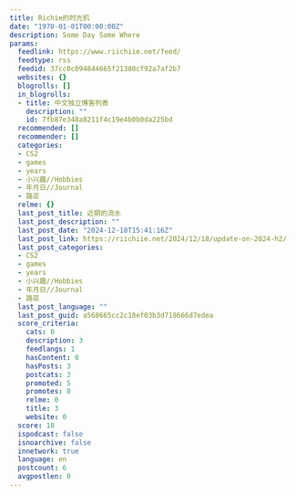 ```yaml
---
title: Richie的时光机
date: "1970-01-01T00:00:00Z"
description: Some Day Some Where
params:
  feedlink: https://www.riichiie.net/feed/
  feedtype: rss
  feedid: 37cc0c094844665f21380cf92a7af2b7
  websites: {}
  blogrolls: []
  in_blogrolls:
  - title: 中文独立博客列表
    description: ""
    id: 7fb87e348a8211f4c19e4b0b0da225bd
  recommended: []
  recommender: []
  categories:
  - CS2
  - games
  - years
  - 小兴趣//Hobbies
  - 年月日//Journal
  - 路亚
  relme: {}
  last_post_title: 近期的流水
  last_post_description: ""
  last_post_date: "2024-12-18T15:41:16Z"
  last_post_link: https://riichiie.net/2024/12/18/update-on-2024-h2/
  last_post_categories:
  - CS2
  - games
  - years
  - 小兴趣//Hobbies
  - 年月日//Journal
  - 路亚
  last_post_language: ""
  last_post_guid: a568665cc2c18ef03b3d718666d7edea
  score_criteria:
    cats: 0
    description: 3
    feedlangs: 1
    hasContent: 0
    hasPosts: 3
    postcats: 3
    promoted: 5
    promotes: 0
    relme: 0
    title: 3
    website: 0
  score: 18
  ispodcast: false
  isnoarchive: false
  innetwork: true
  language: en
  postcount: 6
  avgpostlen: 0
---
```


